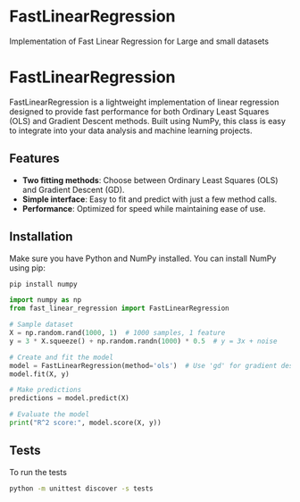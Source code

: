 # FastLinearRegression
Implementation of Fast Linear Regression for Large and small datasets

# FastLinearRegression

FastLinearRegression is a lightweight implementation of linear regression designed to provide fast performance for both Ordinary Least Squares (OLS) and Gradient Descent methods. Built using NumPy, this class is easy to integrate into your data analysis and machine learning projects.

## Features

- **Two fitting methods**: Choose between Ordinary Least Squares (OLS) and Gradient Descent (GD).
- **Simple interface**: Easy to fit and predict with just a few method calls.
- **Performance**: Optimized for speed while maintaining ease of use.

## Installation

Make sure you have Python and NumPy installed. You can install NumPy using pip:

```bash
pip install numpy
```
```python
import numpy as np
from fast_linear_regression import FastLinearRegression

# Sample dataset
X = np.random.rand(1000, 1)  # 1000 samples, 1 feature
y = 3 * X.squeeze() + np.random.randn(1000) * 0.5  # y = 3x + noise

# Create and fit the model
model = FastLinearRegression(method='ols')  # Use 'gd' for gradient descent
model.fit(X, y)

# Make predictions
predictions = model.predict(X)

# Evaluate the model
print("R^2 score:", model.score(X, y))
```

## Tests
To run the tests
```bash
python -m unittest discover -s tests
```
